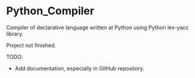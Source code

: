 # Python_Compiler
Compiler of declarative language written at Python using Python lex-yacc library.

Project not finished.

TODO:
+ Add documentation, especially in GitHub repository.
